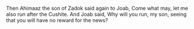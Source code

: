Then Ahimaaz the son of Zadok said again to Joab, Come what may, let me also run after the Cushite. And Joab said, Why will you run, my son, seeing that you will have no reward for the news?
